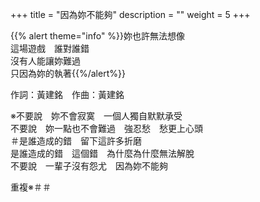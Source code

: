 +++
title = "因為妳不能夠"
description = ""
weight = 5
+++

{{% alert theme="info" %}}妳也許無法想像<br/>這場遊戲　誰對誰錯<br/>沒有人能讓妳難過<br/>只因為妳的執著{{%/alert%}}

作詞：黃建銘　作曲：黃建銘

※不要說　妳不會寂寞　一個人獨自默默承受  
不要說　妳一點也不會難過　強忍愁　愁更上心頭  
＃是誰造成的錯　留下這許多折磨  
是誰造成的錯　這個錯　為什麼為什麼無法解脫  
不要說　一輩子沒有怨尤　因為妳不能夠  

重複※＃＃